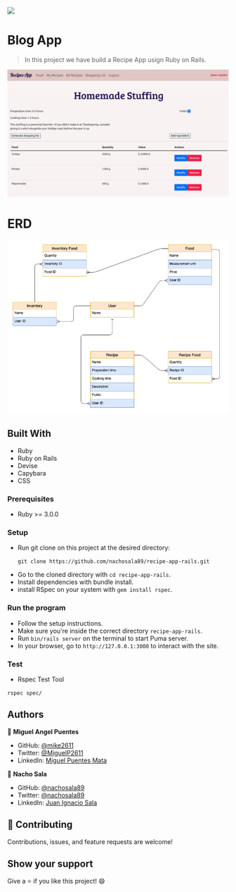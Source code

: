 ![](https://img.shields.io/badge/Microverse-blueviolet)

# Blog App 

> In this project we have build a Recipe App usign Ruby on Rails.


![screenshot](./readme_img/screenshot.png)

# ERD

![ERD](./readme_img/recipe_app_erd.png)

## Built With

- Ruby
- Ruby on Rails
- Devise
- Capybara
- CSS

### Prerequisites

- Ruby >= 3.0.0

### Setup

- Run git clone on this project at the desired directory:
   ```
   git clone https://github.com/nachosala89/recipe-app-rails.git
   ```
- Go to the cloned directory with `cd recipe-app-rails`.
- Install dependencies with bundle install.
- install RSpec on your system with `gem install rspec`.

### Run the program
- Follow the setup instructions.
- Make sure you're inside the correct directory `recipe-app-rails`.
- Run `bin/rails server` on the terminal to start Puma server.
- In your browser, go to `http://127.0.0.1:3000` to interact with the site.

### Test

- Rspec Test Tool
``` 
rspec spec/
```

## Authors

👤 **Miguel Angel Puentes**
- GitHub: [@mike2611](https://github.com/mike2611)
- Twitter: [@MiguelP2611](https://twitter.com/MiguelP2611)
- LinkedIn: [Miguel Puentes Mata](https://linkedin.com/in/miguel-puentes-mata-90a562139/)

👤 **Nacho Sala**

- GitHub: [@nachosala89](https://github.com/nachosala89)
- Twitter: [@nachosala89](https://twitter.com/nachosala89)
- LinkedIn: [Juan Ignacio Sala](https://www.linkedin.com/in/nacho-sala)

## 🤝 Contributing

Contributions, issues, and feature requests are welcome!

## Show your support

Give a ⭐️ if you like this project! 😄

